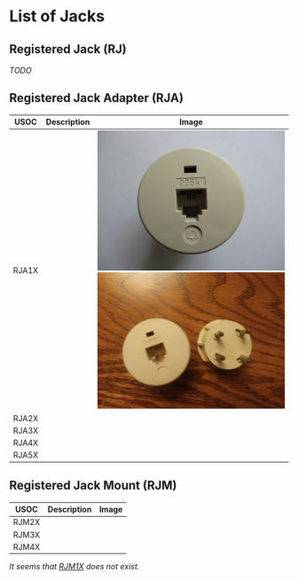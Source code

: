 # List of Jacks

## Registered Jack (RJ)

*TODO*

## Registered Jack Adapter (RJA)

| USOC | Description | Image |
| -- | -- | -- |
| RJA1X | | ![Image of RJA1X](images/RJA1X.png) ![Image of RJA1X (2)](images/RJA1X-side2.png) |
| RJA2X | | |
| RJA3X | | |
| RJA4X | | |
| RJA5X | | |

## Registered Jack Mount (RJM)

| USOC | Description | Image |
| -- | -- | -- |
| RJM2X | | |
| RJM3X | | |
| RJM4X | | |

*It seems that <ins>RJM1X</ins> does not exist.*